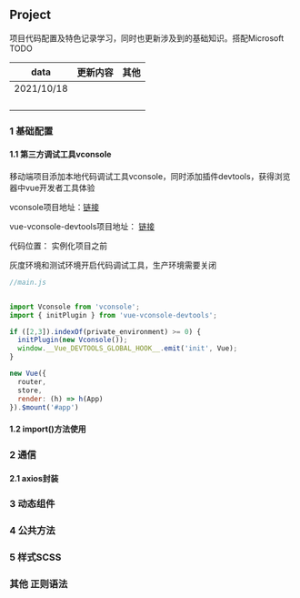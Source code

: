 ## Project

项目代码配置及特色记录学习，同时也更新涉及到的基础知识。搭配Microsoft TODO

| data       | 更新内容 | 其他 |
| ---------- | -------- | ---- |
| 2021/10/18 |          |      |
|            |          |      |
|            |          |      |
|            |          |      |
|            |          |      |





### 1 基础配置

#### 1.1 第三方调试工具vconsole

移动端项目添加本地代码调试工具vconsole，同时添加插件devtools，获得浏览器中vue开发者工具体验

vconsole项目地址：[链接](https://github.com/Tencent/vConsole)

vue-vconsole-devtools项目地址： [链接](https://github.com/Zippowxk/vue-vconsole-devtools)

代码位置： 实例化项目之前

灰度环境和测试环境开启代码调试工具，生产环境需要关闭

```javascript
//main.js


import Vconsole from 'vconsole';
import { initPlugin } from 'vue-vconsole-devtools';

if ([2,3]).indexOf(private_environment) >= 0) {
  initPlugin(new Vconsole());
  window.__Vue_DEVTOOLS_GLOBAL_HOOK__.emit('init', Vue);
}

new Vue({
  router,
  store,
  render: (h) => h(App)
}).$mount('#app')
```



#### 1.2 import()方法使用







### 2 通信

#### 2.1 axios封装



### 3 动态组件





### 4 公共方法





### 5 样式SCSS

#### 



### 其他 正则语法

```js
```



